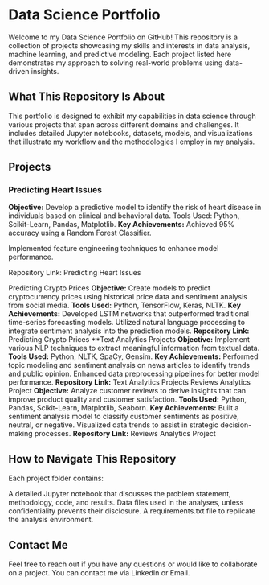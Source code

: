 # Data Science Portfolio
Welcome to my Data Science Portfolio on GitHub! This repository is a collection of projects showcasing my skills and interests in data analysis, machine learning, and predictive modeling. Each project listed here demonstrates my approach to solving real-world problems using data-driven insights.

## What This Repository Is About
This portfolio is designed to exhibit my capabilities in data science through various projects that span across different domains and challenges. It includes detailed Jupyter notebooks, datasets, models, and visualizations that illustrate my workflow and the methodologies I employ in my analysis.

## Projects

### Predicting Heart Issues
**Objective:** Develop a predictive model to identify the risk of heart disease in individuals based on clinical and behavioral data.
Tools Used: Python, Scikit-Learn, Pandas, Matplotlib.
**Key Achievements:**
Achieved 95% accuracy using a Random Forest Classifier.

Implemented feature engineering techniques to enhance model performance.

Repository Link: Predicting Heart Issues

Predicting Crypto Prices
**Objective:** Create models to predict cryptocurrency prices using historical price data and sentiment analysis from social media.
**Tools Used:** Python, TensorFlow, Keras, NLTK.
**Key Achievements:**
Developed LSTM networks that outperformed traditional time-series forecasting models.
Utilized natural language processing to integrate sentiment analysis into the prediction models.
**Repository Link:** Predicting Crypto Prices
**Text Analytics Projects
**Objective:** Implement various NLP techniques to extract meaningful information from textual data.
**Tools Used:** Python, NLTK, SpaCy, Gensim.
**Key Achievements:**
Performed topic modeling and sentiment analysis on news articles to identify trends and public opinion.
Enhanced data preprocessing pipelines for better model performance.
**Repository Link:** Text Analytics Projects
Reviews Analytics Project
**Objective:** Analyze customer reviews to derive insights that can improve product quality and customer satisfaction.
**Tools Used:** Python, Pandas, Scikit-Learn, Matplotlib, Seaborn.
**Key Achievements:**
Built a sentiment analysis model to classify customer sentiments as positive, neutral, or negative.
Visualized data trends to assist in strategic decision-making processes.
**Repository Link:** Reviews Analytics Project
## How to Navigate This Repository
Each project folder contains:

A detailed Jupyter notebook that discusses the problem statement, methodology, code, and results.
Data files used in the analyses, unless confidentiality prevents their disclosure.
A requirements.txt file to replicate the analysis environment.
## Contact Me
Feel free to reach out if you have any questions or would like to collaborate on a project. You can contact me via LinkedIn or Email.
